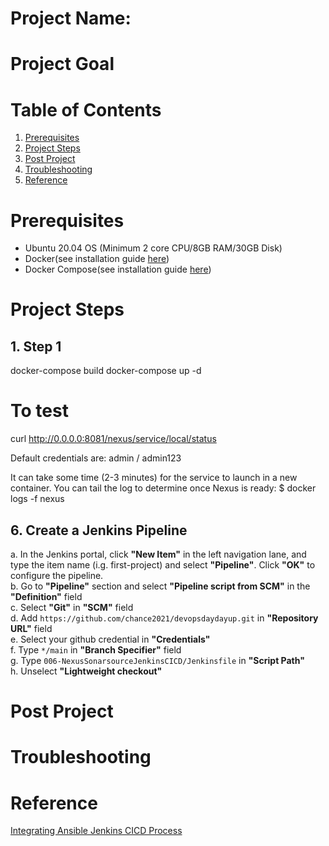 # Project Name: 

# Project Goal

# Table of Contents
1. [Prerequisites](#prerequisites)
2. [Project Steps](#project_steps)
3. [Post Project](#post_project)
4. [Troubleshooting](#troubleshooting)
5. [Reference](#reference)

# <a name="prerequisites">Prerequisites</a>
- Ubuntu 20.04 OS (Minimum 2 core CPU/8GB RAM/30GB Disk)
- Docker(see installation guide [here](https://docs.docker.com/get-docker/))
- Docker Compose(see installation guide [here](https://docs.docker.com/compose/install/))

# <a name="project_steps">Project Steps</a>

## 1. Step 1
docker-compose build
docker-compose up -d

# To test
curl http://0.0.0.0:8081/nexus/service/local/status

Default credentials are: admin / admin123


It can take some time (2-3 minutes) for the service to launch in a new container. You can tail the log to determine once Nexus is ready:
$ docker logs -f nexus

## 6. Create a Jenkins Pipeline
a. In the Jenkins portal, click **"New Item"** in the left navigation lane, and type the item name (i.g. first-project) and select **"Pipeline"**. Click **"OK"** to configure the pipeline.</br>
b. Go to **"Pipeline"** section and select **"Pipeline script from SCM"** in the **"Definition"** field</br>
c. Select **"Git"** in **"SCM"** field</br>
d. Add `https://github.com/chance2021/devopsdaydayup.git` in **"Repository URL"** field</br>
e. Select your github credential in **"Credentials"**</br>
f. Type `*/main` in **"Branch Specifier"** field</br>
g. Type `006-NexusSonarsourceJenkinsCICD/Jenkinsfile` in **"Script Path"**</br>
h. Unselect **"Lightweight checkout"**</br>




# <a name="post_project">Post Project</a>

# <a name="troubleshooting">Troubleshooting</a>

# <a name="reference">Reference</a>
[Integrating Ansible Jenkins CICD Process](https://www.redhat.com/en/blog/integrating-ansible-jenkins-cicd-process) </br>

